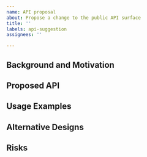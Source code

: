 ```yaml
---
name: API proposal
about: Propose a change to the public API surface
title: ''
labels: api-suggestion
assignees: ''

---
```


## Background and Motivation

<!--
We welcome API proposals! This template will help us gather the information we need to start the review process.
First, please describe the purpose and value of the new API here.
-->

## Proposed API

<!--
Please provide the specific public API signature diff that you are proposing. For example:
```diff
namespace scrapy.net
{
    public static class HttpResponseWritingExtensions
    {
+       public Task WriteAsync(this HttpResponse response, StringBuilder builder);
    }
}
```

-->

## Usage Examples

<!--
Please provide code examples that highlight how the proposed API additions are meant to be consumed.
This will help suggest whether the API has the right shape to be functional, performant and useable.
You can use code blocks like this:
``` C#
// some lines of code here
```
-->

## Alternative Designs

<!--
Were there other options you considered, such as alternative API shapes?
How does this compare to analogous APIs in other ecosystems and libraries?
-->

## Risks

<!--
Please mention any risks that to your knowledge the API proposal might entail, such as breaking changes, performance regressions, etc.
-->

